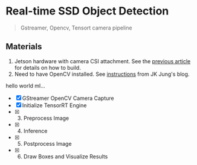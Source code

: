 # Real-time SSD Object Detection

> Gstreamer, Opencv, Tensort camera pipeline

## Materials

1. Jetson hardware with camera CSI attachment. See the [previous article](https://seanavery.github.io/jetson-nano-box/#/) for details on how to build.
2. Need to have OpenCV installed. See [instructions](https://jkjung-avt.github.io/opencv-on-nano/) from  JK Jung's blog.

hello world ml...

- [x] GStreamer OpenCV Camera Capture
- [x] Initialize TensorRT Engine
- [x] 3. Preprocess Image
- [x] 4. Inference
- [x] 5. Postprocess Image
- [x] 6. Draw Boxes and Visualize Results

